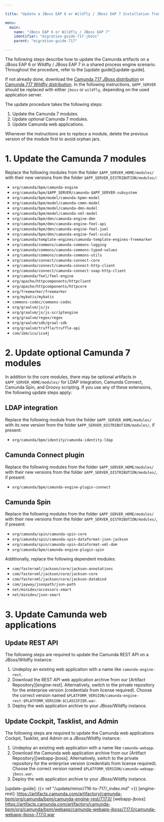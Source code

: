 ```yaml
---

title: "Update a JBoss EAP 6 or Wildfly / JBoss EAP 7 Installation from 7.16 to 7.17"

menu:
  main:
    name: "JBoss EAP 6 or Wildfly / JBoss EAP 7"
    identifier: "migration-guide-717-jboss"
    parent: "migration-guide-717"

---
```


The following steps describe how to update the Camunda artifacts on a JBoss EAP 6 or
Wildfly / JBoss EAP 7 in a shared process engine scenario. Throughout the procedure,
refer to the [update guide][update-guide].

If not already done, download the [Camunda 7.17 JBoss distribution](https://downloads.camunda.cloud/release/camunda-bpm/jboss/7.17/)
or [Camunda 7.17 Wildfly distribution](https://downloads.camunda.cloud/release/camunda-bpm/wildfly/7.17/). In the following instructions,
`$APP_SERVER` should be replaced with either `jboss` or `wildfly`, depending on
the used application server.

The update procedure takes the following steps:

1. Update the Camunda 7 modules.
2. Update optional Camunda 7 modules.
3. Update Camunda web applications.

Whenever the instructions are to *replace* a module, delete the previous version of the module first to avoid orphan jars.

# 1. Update the Camunda 7 modules

Replace the following modules from the folder `$APP_SERVER_HOME/modules/` with their new versions from the folder `$APP_SERVER_DISTRIBUTION/modules/`:

* `org/camunda/bpm/camunda-engine`
* `org/camunda/bpm/$APP_SERVER/camunda-$APP_SERVER-subsystem`
* `org/camunda/bpm/model/camunda-bpmn-model`
* `org/camunda/bpm/model/camunda-cmmn-model`
* `org/camunda/bpm/model/camunda-dmn-model`
* `org/camunda/bpm/model/camunda-xml-model`
* `org/camunda/bpm/dmn/camunda-engine-dmn`
* `org/camunda/bpm/dmn/camunda-engine-feel-api`
* `org/camunda/bpm/dmn/camunda-engine-feel-juel`
* `org/camunda/bpm/dmn/camunda-engine-feel-scala`
* `org/camunda/template-engines/camunda-template-engines-freemarker`
* `org/camunda/commons/camunda-commons-logging`
* `org/camunda/commons/camunda-commons-typed-values`
* `org/camunda/commons/camunda-commons-utils`
* `org/camunda/connect/camunda-connect-core`
* `org/camunda/connect/camunda-connect-http-client`
* `org/camunda/connect/camunda-connect-soap-http-client`
* `org/camunda/feel/feel-engine`
* `org/apache/httpcomponents/httpclient`
* `org/apache/httpcomponents/httpcore`
* `org/freemarker/freemarker`
* `org/mybatis/mybatis`
* `commons-codec/commons-codec`
* `org/graalvm/js/js`
* `org/graalvm/js/js-scriptengine`
* `org/graalvm/regex/regex`
* `org/graalvm/sdk/graal-sdk`
* `org/graalvm/truffle/truffle-api`
* `com/ibm/icu/icu4j`

# 2. Update optional Camunda 7 modules

In addition to the core modules, there may be optional artifacts in `$APP_SERVER_HOME/modules/` for LDAP integration, Camunda Connect, Camunda Spin, and Groovy scripting.
If you use any of these extensions, the following update steps apply:

## LDAP integration

Replace the following module from the folder `$APP_SERVER_HOME/modules/` with its new version from the folder `$APP_SERVER_DISTRIBUTION/modules/`, if present:

* `org/camunda/bpm/identity/camunda-identity-ldap`

## Camunda Connect plugin

Replace the following modules from the folder `$APP_SERVER_HOME/modules/` with their new versions from the folder `$APP_SERVER_DISTRIBUTION/modules/`, if present:

* `org/camunda/bpm/camunda-engine-plugin-connect`

## Camunda Spin

Replace the following modules from the folder `$APP_SERVER_HOME/modules/` with their new versions from the folder `$APP_SERVER_DISTRIBUTION/modules/`, if present:

* `org/camunda/spin/camunda-spin-core`
* `org/camunda/spin/camunda-spin-dataformat-json-jackson`
* `org/camunda/spin/camunda-spin-dataformat-xml-dom`
* `org/camunda/bpm/camunda-engine-plugin-spin`

Additionally, replace the following dependent modules:

* `com/fasterxml/jackson/core/jackson-annotations`
* `com/fasterxml/jackson/core/jackson-core`
* `com/fasterxml/jackson/core/jackson-databind`
* `com/jayway/jsonpath/json-path`
* `net/minidev/accessors-smart`
* `net/minidev/json-smart`

# 3. Update Camunda web applications

## Update REST API

The following steps are required to update the Camunda REST API on a JBoss/Wildfly instance:

1. Undeploy an existing web application with a name like `camunda-engine-rest`.
2. Download the REST API web application archive from our [Artifact Repository][engine-rest]. Alternatively, switch to the private repository for
   the enterprise version (credentials from license required). Choose the correct version named `$PLATFORM_VERSION/camunda-engine-rest-$PLATFORM_VERSION-$CLASSIFIER.war`.
3. Deploy the web application archive to your JBoss/Wildfly instance.

## Update Cockpit, Tasklist, and Admin

The following steps are required to update the Camunda web applications Cockpit, Tasklist, and Admin on a JBoss/Wildfly instance:

1. Undeploy an existing web application with a name like `camunda-webapp`.
2. Download the Camunda web application archive from our [Artifact Repository][webapp-jboss].
   Alternatively, switch to the private repository for the enterprise version (credentials from license required).
   Choose the correct version named `$PLATFORM_VERSION/camunda-webapp-jboss.war`.
3. Deploy the web application archive to your JBoss/Wildfly instance.

[update-guide]: {{< ref "/update/minor/716-to-717/_index.md" >}}
[engine-rest]: https://artifacts.camunda.com/artifactory/camunda-bpm/org/camunda/bpm/camunda-engine-rest/7.17.0/
[webapp-jboss]: https://artifacts.camunda.com/artifactory/camunda-bpm/org/camunda/bpm/webapp/camunda-webapp-jboss/7.17.0/camunda-webapp-jboss-7.17.0.war